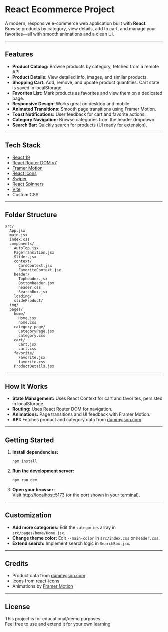# React Ecommerce Project

A modern, responsive e-commerce web application built with **React**.  
Browse products by category, view details, add to cart, and manage your favorites—all with smooth animations and a clean UI.

---

## Features

- **Product Catalog:** Browse products by category, fetched from a remote API.
- **Product Details:** View detailed info, images, and similar products.
- **Shopping Cart:** Add, remove, and update product quantities. Cart state is saved in localStorage.
- **Favorites List:** Mark products as favorites and view them on a dedicated page.
- **Responsive Design:** Works great on desktop and mobile.
- **Animated Transitions:** Smooth page transitions using Framer Motion.
- **Toast Notifications:** User feedback for cart and favorite actions.
- **Category Navigation:** Browse categories from the header dropdown.
- **Search Bar:** Quickly search for products (UI ready for extension).

---

## Tech Stack

- [React 19](https://react.dev/)
- [React Router DOM v7](https://reactrouter.com/)
- [Framer Motion](https://www.framer.com/motion/)
- [React Icons](https://react-icons.github.io/react-icons/)
- [Swiper](https://swiperjs.com/react)
- [React Spinners](https://www.davidhu.io/react-spinners/)
- [Vite](https://vitejs.dev/)
- Custom CSS

---

## Folder Structure

```
src/
  App.jsx
  main.jsx
  index.css
  components/
    AutoTop.jsx
    PageTransition.jsx
    Slider.jsx
    context/
      CardContext.jsx
      FavoriteContext.jsx
    header/
      Topheader.jsx
      Bottomheader.jsx
      header.css
      SearchBox.jsx
    loading/
    slideProduct/
  img/
  pages/
    home/
      Home.jsx
      home.css
    category page/
      CategoryPage.jsx
      category.css
    cart/
      Cart.jsx
      cart.css
    favorite/
      Favorite.jsx
      favorite.css
    ProductDetails.jsx
```

---

## How It Works

- **State Management:** Uses React Context for cart and favorites, persisted in localStorage.
- **Routing:** Uses React Router DOM for navigation.
- **Animations:** Page transitions and UI feedback with Framer Motion.
- **API:** Fetches product and category data from [dummyjson.com](https://dummyjson.com/).

---

## Getting Started

1. **Install dependencies:**
    ```bash
    npm install
    ```

2. **Run the development server:**
    ```bash
    npm run dev
    ```

3. **Open your browser:**  
   Visit [http://localhost:5173](http://localhost:5173) (or the port shown in your terminal).

---

## Customization

- **Add more categories:** Edit the `categories` array in `src/pages/home/Home.jsx`.
- **Change theme color:** Edit `--main-color` in `src/index.css` or `header.css`.
- **Extend search:** Implement search logic in `SearchBox.jsx`.

---

## Credits

- Product data from [dummyjson.com](https://dummyjson.com/)
- Icons from [react-icons](https://react-icons.github.io/react-icons/)
- Animations by [Framer Motion](https://www.framer.com/motion/)

---

## License

This project is for educational/demo purposes.  
Feel free to use and extend it for your own learning